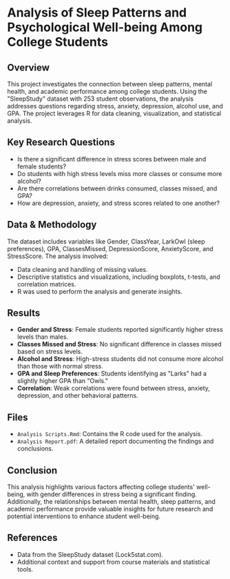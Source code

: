 # Analysis of Sleep Patterns and Psychological Well-being Among College Students

## Overview
This project investigates the connection between sleep patterns, mental health, and academic performance among college students. Using the "SleepStudy" dataset with 253 student observations, the analysis addresses questions regarding stress, anxiety, depression, alcohol use, and GPA. The project leverages R for data cleaning, visualization, and statistical analysis.

## Key Research Questions
- Is there a significant difference in stress scores between male and female students?
- Do students with high stress levels miss more classes or consume more alcohol?
- Are there correlations between drinks consumed, classes missed, and GPA?
- How are depression, anxiety, and stress scores related to one another?

## Data & Methodology
The dataset includes variables like Gender, ClassYear, LarkOwl (sleep preferences), GPA, ClassesMissed, DepressionScore, AnxietyScore, and StressScore. The analysis involved:
- Data cleaning and handling of missing values.
- Descriptive statistics and visualizations, including boxplots, t-tests, and correlation matrices.
- R was used to perform the analysis and generate insights.

## Results
- **Gender and Stress**: Female students reported significantly higher stress levels than males.
- **Classes Missed and Stress**: No significant difference in classes missed based on stress levels.
- **Alcohol and Stress**: High-stress students did not consume more alcohol than those with normal stress.
- **GPA and Sleep Preferences**: Students identifying as "Larks" had a slightly higher GPA than "Owls."
- **Correlation**: Weak correlations were found between stress, anxiety, depression, and other behavioral patterns.

## Files
- `Analysis Scripts.Rmd`: Contains the R code used for the analysis.
- `Analysis Report.pdf`: A detailed report documenting the findings and conclusions.

## Conclusion
This analysis highlights various factors affecting college students' well-being, with gender differences in stress being a significant finding. Additionally, the relationships between mental health, sleep patterns, and academic performance provide valuable insights for future research and potential interventions to enhance student well-being.

## References
- Data from the SleepStudy dataset (Lock5stat.com).
- Additional context and support from course materials and statistical tools.
